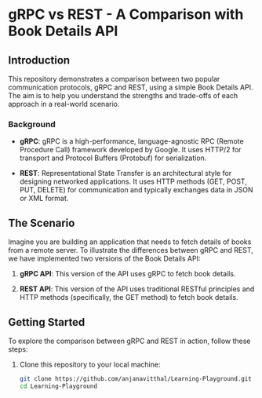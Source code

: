 # gRPC vs REST - A Comparison with Book Details API

## Introduction

This repository demonstrates a comparison between two popular communication protocols, gRPC and REST, using a simple Book Details API. The aim is to help you understand the strengths and trade-offs of each approach in a real-world scenario.

### Background

- **gRPC**: gRPC is a high-performance, language-agnostic RPC (Remote Procedure Call) framework developed by Google. It uses HTTP/2 for transport and Protocol Buffers (Protobuf) for serialization.

- **REST**: Representational State Transfer is an architectural style for designing networked applications. It uses HTTP methods (GET, POST, PUT, DELETE) for communication and typically exchanges data in JSON or XML format.

## The Scenario

Imagine you are building an application that needs to fetch details of books from a remote server. To illustrate the differences between gRPC and REST, we have implemented two versions of the Book Details API:

1. **gRPC API**: This version of the API uses gRPC to fetch book details.

2. **REST API**: This version of the API uses traditional RESTful principles and HTTP methods (specifically, the GET method) to fetch book details.

## Getting Started

To explore the comparison between gRPC and REST in action, follow these steps:

1. Clone this repository to your local machine:

   ```bash
   git clone https://github.com/anjanavitthal/Learning-Playground.git
   cd Learning-Playground
